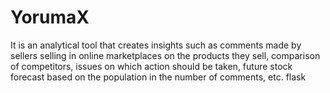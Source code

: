 # YorumaX
It is an analytical tool that creates insights such as comments made by sellers selling in online marketplaces on the products they sell, comparison of competitors, issues on which action should be taken, future stock forecast based on the population in the number of comments, etc. flask
